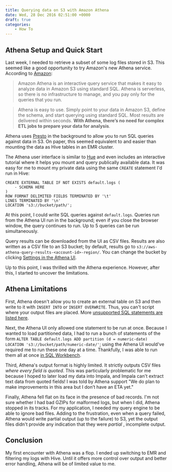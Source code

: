 ```yaml
---
title: Querying data on S3 with Amazon Athena
date: Wed, 28 Dec 2016 02:51:00 +0000
draft: true
categories:
    - How To
---
```

## Athena Setup and Quick Start

Last week, I needed to retrieve a subset of some log files stored in S3. This
seemed like a good opportunity to try Amazon's new Athena service. According
to [Amazon](https://aws.amazon.com/athena/):

> Amazon Athena is an interactive query service that makes it easy to analyze
> data in Amazon S3 using standard SQL. Athena is serverless, so there is no
> infrastructure to manage, and you pay only for the queries that you run.

> Athena is easy to use. Simply point to your data in Amazon S3, define the
> schema, and start querying using standard SQL. Most results are delivered
> within seconds. **With Athena, there’s no need for complex ETL jobs to
> prepare your data for analysis**.

Athena uses [Presto](https://prestodb.io/) in the background to allow you to
run SQL queries against data in S3. On paper, this seemed equivalent to and
easier than mounting the data as Hive tables in an EMR cluster.

The Athena user interface is similar to [Hue](http://gethue.com/) and even
includes an interactive tutorial where it helps you mount and query publically
available data. It was easy for me to mount my private data using the same
`CREATE` statement I'd run in Hive:



    CREATE EXTERNAL TABLE IF NOT EXISTS default.logs (
        - SCHEMA HERE
    )
    ROW FORMAT DELIMITED FIELDS TERMINATED BY '\t'
    LINES TERMINATED BY '\n'
    LOCATION 's3://bucket/path/';

At this point, I could write SQL queries against `default.logs`. Queries run
from the Athena UI run in the background; even if you close the browser
window, the query continues to run. Up to 5 queries can be run simultaneously.

Query results can be downloaded from the UI as CSV files. Results are also
written as a CSV file to an S3 bucket; by default, results go to `s3://aws-
athena-query-results-<account-id>-region/`. You can change the bucket by
clicking [Settings in the Athena
UI](http://docs.aws.amazon.com/athena/latest/ug/getting-started.html).

Up to this point, I was thrilled with the Athena experience. However, after
this, I started to uncover the limitations.

## Athena Limitations

First, Athena doesn't allow you to create an external table on S3 and then
write to it with `INSERT INTO` or `INSERT OVERWRITE`. Thus, you can't script
where your output files are placed. More [unsupported SQL statements are listed here](http://docs.aws.amazon.com/athena/latest/ug/language-reference.html#unsupported-ddl).

Next, the Athena UI only allowed one statement to be run at once. Because I
wanted to load partitioned data, I had to run a bunch of statements of the
form `ALTER TABLE default.logs ADD partition (d = numeric-date) LOCATION
's3://bucket/path/numeric-date/'`; using the Athena UI would've required me to
run these one day at a time. Thankfully, I was able to run them all at once
[in SQL Workbench](https://docs.aws.amazon.com/athena/latest/ug/connect-with-jdbc.html).

Third, Athena's output format is highly limited. It strictly outputs CSV files
_where every field is quoted_. This was particularly problematic for me
because I hoped to later load my data into Impala, and Impala can't extract
text data from quoted fields! I was told by Athena support "We do plan to make
improvements in this area but I don’t have an ETA yet."

Finally, Athena fell flat on its face in the presence of bad records. I'm not
sure whether I had bad GZIPs for malformed logs, but when I did, Athena
stopped in its tracks. For my application, I needed my query engine to be able
to ignore bad files. Adding to the frustration, even when a query failed,
Athena would write partial output (up to the failure) to S3, yet the output
files didn't provide any indication that they were _partial_ , incomplete
output.

## Conclusion

My first encounter with Athena was a flop. I ended up switching to EMR and
filtering my logs with Hive. Until it offers more control over output and
better error handling, Athena will be of limited value to me.
